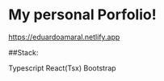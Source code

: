 # My personal Porfolio!
https://eduardoamaral.netlify.app


##Stack:

Typescript
React(Tsx)
Bootstrap
